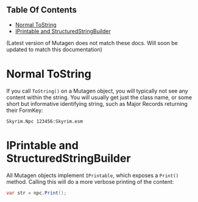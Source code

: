 <!-- START doctoc generated TOC please keep comment here to allow auto update -->
<!-- DON'T EDIT THIS SECTION, INSTEAD RE-RUN doctoc TO UPDATE -->
## Table Of Contents

- [Normal ToString](#normal-tostring)
- [IPrintable and StructuredStringBuilder](#iprintable-and-structuredstringbuilder)

<!-- END doctoc generated TOC please keep comment here to allow auto update -->

(Latest version of Mutagen does not match these docs.  Will soon be updated to match this documentation)

# Normal ToString
If you call `ToString()` on a Mutagen object, you will typically not see any content within the string.  You will usually get just the class name, or some short but informative identifying string, such as Major Records returning their FormKey:

`Skyrim.Npc 123456:Skyrim.esm`

# IPrintable and StructuredStringBuilder
All Mutagen objects implement `IPrintable`, which exposes a `Print()` method.  Calling this will do a more verbose printing of the content:
```cs
var str = npc.Print();
```